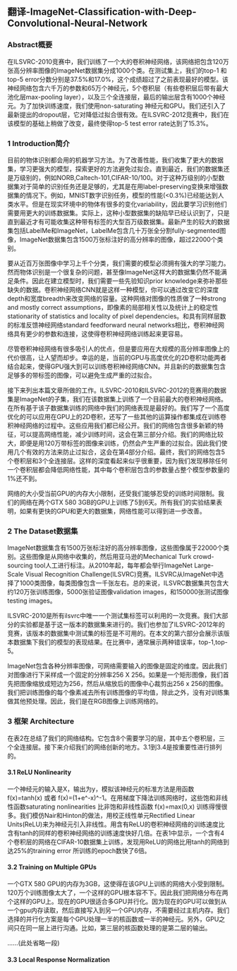 ## 翻译-ImageNet-Classification-with-Deep-Convolutional-Neural-Network

### Abstract概要
在ILSVRC-2010竞赛中，我们训练了一个大的卷积神经网络，该网络把包含120万张高分辨率图像的ImageNet数据集分成1000个类。在测试集上，我们的top-1 和top-5 error分数分别是37.5%和17.0%，这个成绩超过了之前表现最好的模型。该神经网络包含六千万的参数和65万个神经元，5个卷积层（有些卷积层后带有最大池化层max-pooling layer），以及三个全连接层，最后的输出层含有1000个神经元。为了加快训练速度，我们使用non-saturating 神经元和GPU。我们还引入了最新提出的dropout层，它对降低过拟合很有效。在ILSVRC-2012竞赛中，我们在该模型的基础上稍做了改变，最终使得top-5 test error rate达到了15.3%。

### 1 Introduction简介
目前的物体识别都会用的机器学习方法。为了改善性能，我们收集了更大的数据集，学习更强大的模型，探索更好的方法避免过拟合。直到最近，我们的数据集还是万级别的，例如NORB,Caltech-101,CIFAR-10/100。对于这种万级别的小型数据集对于简单的识别任务还是足够的，尤其是在用label-preserving变换来增强数据集的情况下。例如，MNIST数字识别任务，模型的性能(<0.3%)已经能达到人类水平。但是在现实环境中的物体有很多的变化variability，因此要学习识别他们需要用更大的训练数据集。实际上，这种小型数据集的缺陷早已经认识到了，只是直到最近才有可能收集这种带有标签的大型百万级数据集。最新产生的较大的数据集包括LabelMe和ImageNet，LabelMe包含几十万张全分割fully-segmented图像，ImageNet数据集包含1500万张标注好的高分辨率的图像，超过22000个类别。

要从近百万张图像中学习上千个分类，我们需要的模型必须拥有强大的学习能力。然而物体识别是一个很复杂的问题，甚至像ImageNet这样大的数据集仍然不能满足条件。因此在建立模型时，我们需要一些先验知识prior knowledge来弥补那些缺失的数据。卷积神经网络CNN就是这样一种模型，你可以通过改变它的深度depth和宽度breadth来改变网络的容量。这种网络对图像的性质做了一种strong and mostly correct assumptions，即像素的局部相关性以及统计上的稳定性stationarity of statistics and locality of pixel dependencies。和具有同样层数的标准反馈神经网络standard feedforward neural networks相比，卷积神经网络具有更少的参数和连接，这使得卷积神经网络训练起来更容易。

尽管卷积神经网络有很多吸引人的优点，但是要应用在大规模的高分辨率图像上的代价很高，让人望而却步。幸运的是，当前的GPU与高度优化的2D卷积功能两者结合起来，使得GPU强大到可以训练卷积神经网络CNN。并且新的的数据集包含足够多的带标签的图像，可以避免生成严重的过拟合。

接下来列出本篇文章所做的工作。ILSVRC-2010和ILSVRC-2012的竞赛用的数据集是ImageNet的子集，我们在该数据集上训练了一个目前最大的卷积神经网络。在所有基于该子数据集训练的网络中我们的网络表现是最好的。我们写了一个高度优化的可以应用在GPU上的2D卷积，还写了一些其他的运算操作都集成在训练卷积神经网络的过程中。这些应用我们都已经公开。我们的网络包含很多新颖的特征，可以提高网络性能，减少训练时间，这会在第三部分介绍。我们的网络比较大，即便是用120万带标签的图像来训练，仍然会产生严重的过拟合。因此我们使用几个有效的方法来防止过拟合，这会在第4部分介绍。最终，我们的网络包含5个卷积层和3个全连接层。这样的深度看起来似乎很重要，因为我们发现移除任何一个卷积层都会降低网络性能，其中每个卷积层包含的参数量占整个模型参数量的1%还不到。

网络的大小受当前GPU的内存大小限制，还受我们能够忍受的训练时间限制。我们的网络在两个GTX 580 3GB的GPU上训练了5到6天。所有我们的实验结果表明，如果有更快的GPU和更大的数据集，网络性能可以得到进一步改善。

### 2 The Dataset数据集
ImageNet数据集含有1500万张标注好的高分辨率图像，这些图像属于22000个类别。这些图像是从网络中收集的，然后用亚马逊的Mechanical Turk crowd-sourcing tool人工进行标注。从2010年起，每年都会举行ImageNet Large-Scale Visual Recognition Challenge(ILSVRC)竞赛。ILSVRC从ImageNet中选择了1000类图像，每类图像包含一千张左右。总的来说，ILSVRC数据集共包含大约120万张训练图像，5000张验证图像validation images，和150000张测试图像testing images。

ILSVRC-2010是所有ilsvrc中唯一一个测试集标签可以利用的一次竞赛。我们大部分的实验都是基于这一版本的数据集来进行的。我们也参加了ILSVRC-2012年的竞赛，该版本的数据集中测试集的标签是不可用的。在本文的第六部分会展示该版本数据集下我们的模型的表现结果。在比赛中，通常展示两种错误率，top-1,top-5。

ImageNet包含各种分辨率图像，可网络需要输入的图像是固定的维度。因此我们对图像进行下采样成一个固定的分辨率256 X 256。如果是一个矩形图像，我们首先把图像缩放成短边为256，然后从缩放后的图像中心裁剪出256 x 256的图像。我们把训练图像的每个像素减去所有训练图像的平均值，除此之外，没有对训练集做其他预处理。因此，我们是在RGB图像上训练网络的。

### 3 框架 Architecture
在表2在总结了我们的网络结构。它包含8个需要学习的层，其中五个卷积层，三个全连接层。接下来介绍我们的网络创新的地方。3.1到3.4是按重要性进行排列的。

#### 3.1 ReLU Nonlinearity 
一个神经元的输入是X，输出为y，模拟该神经元的标准方法是用函数 f(x)=tanh(x) 或者 f(x)=(1+e^-x)^-1。在用梯度下降法训练网络时，这些饱和非线性函数saturating nonlinearities 比非饱和非线性函数 f(x)=max(0,x) 训练得慢很多。我们模仿Nair和Hinton的做法，用校正线性单元Rectified Linear Units(ReLU)来为神经元引入非线性。用含有ReLU的卷积神经网络的训练速度比含有tanh的同样的卷积神经网络的训练速度快好几倍。在表1中显示，一个含有4个卷积层的网络在CIFAR-10数据集上训练，发现用ReLU的网络比用tanh的网络到达25%的training error 所训练的epoch数快了6倍。

#### 3.2 Training on Multiple GPUs
一个GTX 580 GPU的内存为3GB，这使得在该GPU上训练的网络大小受到限制。120万个训练图像太大了，一个这样的GPU根本容不下。因此我们把网络分布在两个这样的GPU上。现在的GPU很适合多GPU并行化。因为现在的GPU可以做到从一个gpu内存读取，然后直接写入到另一个GPU内存，不需要经过主机内存。我们选择的并行化方案是每个GPU处理一半的核函数或一半的神经元。另外，GPU之间只在同一层上进行沟通。比如，第三层的核函数处理的是第二层的输出。

......(此处省略一段)

#### 3.3 Local Response Normalization










